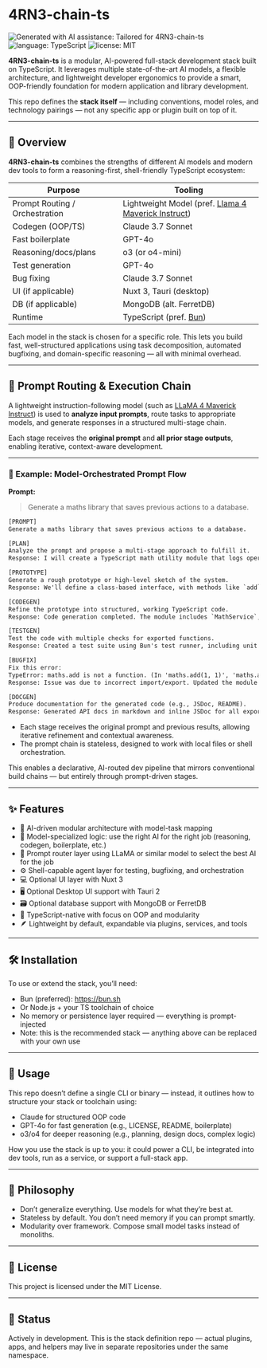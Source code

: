 # 4RN3-chain-ts

![Generated with AI assistance: Tailored for 4RN3-chain-ts](https://img.shields.io/badge/Generated_with_AI_assistance-Tailored_for_4RN3--chain--ts-red)
![language: TypeScript](https://img.shields.io/badge/language-TypeScript-blue)
![license: MIT](https://img.shields.io/badge/license-MIT-green)

**4RN3-chain-ts** is a modular, AI-powered full-stack development stack built on TypeScript. It leverages multiple state-of-the-art AI models, a flexible architecture, and lightweight developer ergonomics to provide a smart, OOP-friendly foundation for modern application and library development.

This repo defines the **stack itself** — including conventions, model roles, and technology pairings — not any specific app or plugin built on top of it.

---

## 🧠 Overview

**4RN3-chain-ts** combines the strengths of different AI models and modern dev tools to form a reasoning-first, shell-friendly TypeScript ecosystem:

| Purpose                     | Tooling |
|-----------------------------|---------|
| Prompt Routing / Orchestration | Lightweight Model (pref. [Llama 4 Maverick Instruct](https://fireworks.ai/models/fireworks/llama4-maverick-instruct-basic)) |
| Codegen (OOP/TS)            | Claude 3.7 Sonnet |
| Fast boilerplate            | GPT-4o |
| Reasoning/docs/plans        | o3 (or o4-mini) |
| Test generation             | GPT-4o |
| Bug fixing                  | Claude 3.7 Sonnet |
| UI (if applicable)          | Nuxt 3, Tauri (desktop) |
| DB (if applicable)          | MongoDB (alt. FerretDB) |
| Runtime                     | TypeScript (pref. [Bun](https://bun.sh)) |

Each model in the stack is chosen for a specific role. This lets you build fast, well-structured applications using task decomposition, automated bugfixing, and domain-specific reasoning — all with minimal overhead.

---

## 🔄 Prompt Routing & Execution Chain

A lightweight instruction-following model (such as [LLaMA 4 Maverick Instruct](https://fireworks.ai/models/fireworks/llama4-maverick-instruct-basic)) is used to **analyze input prompts**, route tasks to appropriate models, and generate responses in a structured multi-stage chain.

Each stage receives the **original prompt** and **all prior stage outputs**, enabling iterative, context-aware development.

---

### 🧪 Example: Model-Orchestrated Prompt Flow

**Prompt:**
> Generate a maths library that saves previous actions to a database.
```txt
[PROMPT]
Generate a maths library that saves previous actions to a database.

[PLAN]
Analyze the prompt and propose a multi-stage approach to fulfill it.
Response: I will create a TypeScript math utility module that logs operations to a MongoDB/FerretDB database using Bun. The stages will include type-safe operations, async logging, a query layer...

[PROTOTYPE]
Generate a rough prototype or high-level sketch of the system.
Response: We'll define a class-based interface, with methods like `add`, `subtract`, and a `Logger` service for persistence...

[CODEGEN]
Refine the prototype into structured, working TypeScript code.
Response: Code generation completed. The module includes `MathService`, `Logger`, and MongoDB/FerretDB integration...

[TESTGEN]
Test the code with multiple checks for exported functions.
Response: Created a test suite using Bun's test runner, including unit tests for all math methods and DB write checks...

[BUGFIX]
Fix this error:
TypeError: maths.add is not a function. (In 'maths.add(1, 1)', 'maths.add' is undefined)
Response: Issue was due to incorrect import/export. Updated the module to ensure named exports align with import syntax. Suggest rerunning tests...

[DOCGEN]
Produce documentation for the generated code (e.g., JSDoc, README).
Response: Generated API docs in markdown and inline JSDoc for all exported types and classes...
```
- Each stage receives the original prompt and previous results, allowing iterative refinement and contextual awareness.
- The prompt chain is stateless, designed to work with local files or shell orchestration.

This enables a declarative, AI-routed dev pipeline that mirrors conventional build chains — but entirely through prompt-driven stages.

---

## ✨ Features
- 🧩 AI-driven modular architecture with model-task mapping
- 🧠 Model-specialized logic: use the right AI for the right job (reasoning, codegen, boilerplate, etc.)
- 🔀 Prompt router layer using LLaMA or similar model to select the best AI for the job
- ⚙️ Shell-capable agent layer for testing, bugfixing, and orchestration
- 💻 Optional UI layer with Nuxt 3
- 🖥️ Optional Desktop UI support with Tauri 2
- 🗃️ Optional database support with MongoDB or FerretDB
- 🔋 TypeScript-native with focus on OOP and modularity
- 🪶 Lightweight by default, expandable via plugins, services, and tools

---

## 🛠️ Installation

To use or extend the stack, you’ll need:
- Bun (preferred): https://bun.sh
- Or Node.js + your TS toolchain of choice
- No memory or persistence layer required — everything is prompt-injected
- Note: this is the recommended stack — anything above can be replaced with your own use

---

## 🧪 Usage

This repo doesn’t define a single CLI or binary — instead, it outlines how to structure your stack or toolchain using:
- Claude for structured OOP code
- GPT-4o for fast generation (e.g., LICENSE, README, boilerplate)
- o3/o4 for deeper reasoning (e.g., planning, design docs, complex logic)

How you use the stack is up to you: it could power a CLI, be integrated into dev tools, run as a service, or support a full-stack app.

---

## 🧱 Philosophy
- Don’t generalize everything. Use models for what they’re best at.
- Stateless by default. You don’t need memory if you can prompt smartly.
- Modularity over framework. Compose small model tasks instead of monoliths.

---

## 📄 License

This project is licensed under the MIT License.

---

## 🚧 Status

Actively in development. This is the stack definition repo — actual plugins, apps, and helpers may live in separate repositories under the same namespace.
